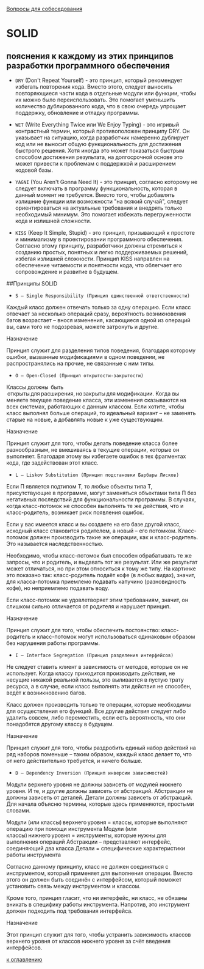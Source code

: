 [Вопросы для собеседования](README.md)

# SOLID

## пояснения к каждому из этих принципов разработки программного обеспечения

- `DRY` (Don't Repeat Yourself) - это принцип, который рекомендует избегать повторения кода. Вместо этого, следует выносить повторяющиеся части кода в отдельные модули или функции, чтобы их можно было переиспользовать. Это помогает уменьшить количество дублированного кода, что в свою очередь упрощает поддержку, обновление и отладку программы.
	
- `WET` (Write Everything Twice или We Enjoy Typing) - это игривый контрастный термин, который противоположен принципу DRY. Он указывает на ситуацию, когда разработчик намеренно дублирует код или не выносит общую функциональность для достижения быстрого решения. Хотя иногда это может показаться быстрым способом достижения результата, на долгосрочной основе это может привести к проблемам с поддержкой и расширением кодовой базы.
	
- `YAGNI` (You Aren't Gonna Need It) - это принцип, согласно которому не следует включать в программу функциональность, которая в данный момент не требуется. Вместо того, чтобы добавлять излишние функции или возможности "на всякий случай", следует ориентироваться на актуальные требования и внедрять только необходимый минимум. Это помогает избежать перегруженности кода и излишней сложности.
	
- `KISS` (Keep It Simple, Stupid) - это принцип, призывающий к простоте и минимализму в проектировании программного обеспечения. Согласно этому принципу, разработчики должны стремиться к созданию простых, понятных и легко поддерживаемых решений, избегая излишней сложности. Принцип KISS направлен на обеспечение читаемости и понятности кода, что облегчает его сопровождение и развитие в будущем.


##Принципы SOLID

- `S – Single Responsibility (Принцип единственной ответственности)`

Каждый класс должен отвечать только за одну операцию.
Если класс отвечает за несколько операций сразу, вероятность возникновения багов возрастает – внося изменения, касающиеся одной из операций вы, сами того не подозревая, можете затронуть и другие.

Назначение

Принцип служит для разделения типов поведения, благодаря которому ошибки, вызванные модификациями в одном поведении, не распространялись на прочие, не связанные с ним типы.

- `O — Open-Closed (Принцип открытости-закрытости)`

Классы должны  быть  открыты для расширения, но закрыты для модификации.
Когда вы меняете текущее поведение класса, эти изменения сказываются на всех системах, работающих с данным классом. Если хотите, чтобы класс выполнял больше операций, то идеальный вариант – не заменять старые на новые, а добавлять новые к уже существующим.

Назначение

Принцип служит для того, чтобы делать поведение класса более разнообразным, не вмешиваясь в текущие операции, которые он выполняет. Благодаря этому вы избегаете ошибок в тех фрагментах кода, где задействован этот класс. 

- `L — Liskov Substitution (Принцип подстановки Барбары Лисков)`

Если П является подтипом Т, то любые объекты типа Т, присутствующие в программе, могут заменяться объектами типа П без негативных последствий для функциональности программы.
В случаях, когда класс-потомок не способен выполнять те же действия, что и класс-родитель, возникает риск появления ошибок.

Если у вас имеется класс и вы создаете на его базе другой класс, исходный класс становится родителем, а новый – его потомком. Класс-потомок должен производить такие же операции, как и класс-родитель. Это называется наследственностью.

Необходимо, чтобы класс-потомок был способен обрабатывать те же запросы, что и родитель, и выдавать тот же результат. Или же результат может отличаться, но при этом относиться к тому же типу. На картинке это показано так: класс-родитель подаёт кофе (в любых видах), значит, для класса-потомка приемлемо подавать капучино (разновидность кофе), но неприемлемо подавать воду.

Если класс-потомок не удовлетворяет этим требованиям, значит, он слишком сильно отличается от родителя и нарушает принцип.

Назначение

Принцип служит для того, чтобы обеспечить постоянство: класс-родитель и класс-потомок могут использоваться одинаковым образом без нарушения работы программы.

- `I — Interface Segregation (Принцип разделения интерфейсов)`

Не следует ставить клиент в зависимость от методов, которые он не использует.
Когда классу приходится производить действия, не несущие никакой реальной пользы, это выливается в пустую трату ресурса, а в случае, если класс выполнять эти действия не способен, ведёт к возникновению багов.

Класс должен производить только те операции, которые необходимы для осуществления его функций. Все другие действия следует либо удалить совсем, либо переместить, если есть вероятность, что они понадобятся другому классу в будущем.

Назначение

Принцип служит для того, чтобы раздробить единый набор действий на ряд наборов поменьше – таким образом, каждый класс делает то, что от него действительно требуется, и ничего больше.

- `D — Dependency Inversion (Принцип инверсии зависимостей)`

Модули верхнего уровня не должны зависеть от модулей нижнего уровня. И те, и другие должны зависеть от абстракций. Абстракции не должны зависеть от деталей. Детали должны зависеть от абстракций.
Для начала объясню термины, которые здесь применяются, простыми словами.

Модули (или классы) верхнего уровня = классы, которые выполняют операцию при помощи инструмента
Модули (или классы) нижнего уровня = инструменты, которые нужны для выполнения операций
Абстракции – представляют интерфейс, соединяющий два класса
Детали = специфические характеристики работы инструмента

Согласно данному принципу, класс не должен соединяться с инструментом, который применяет для выполнения операции. Вместо этого он должен быть соединён с интерфейсом, который поможет установить связь между инструментом и классом.

Кроме того, принцип гласит, что ни интерфейс, ни класс, не обязаны вникать в специфику работы инструмента. Напротив, это инструмент должен подходить под требования интерфейса.

Назначение

Этот принцип служит для того, чтобы устранить зависимость классов верхнего уровня от классов нижнего уровня за счёт введения интерфейсов.


[к оглавлению](#SOLID)